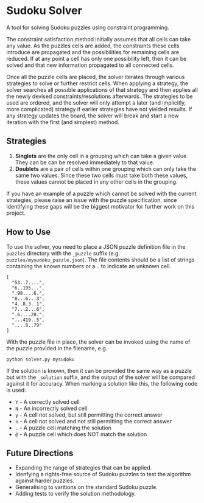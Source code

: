 # Sudoku Solver
A tool for solving Sudoku puzzles using constraint programming.

The constraint satisfaction method initially assumes that all cells can take any value.
As the puzzles cells are added, the constraints these cells introduce are propagated and the possibilities for remaining cells are reduced.
If at any point a cell has only one possibility left, then it can be solved and that new information propagated to all connected cells.

Once all the puzzle cells are placed, the solver iterates through various strategies to solve or further restrict cells.
When applying a strategy, the solver searches all possible applications of that strategy and then applies all the newly devised constraints/resolutions afterwards.
The strategies to be used are ordered, and the solver will only attempt a later (and implicitly, more complicated) strategy if earlier strategies have not yielded results.
If any strategy updates the board, the solver will break and start a new iteration with the first (and simplest) method.

## Strategies
1. **Singlets** are the only cell in a grouping which can take a given value.
  They can be can be resolved immediately to that value.
2. **Doublets** are a pair of cells within one grouping which can only take the same two values.
  Since these two cells must take both these values, these values cannot be placed in any other cells in the grouping.

If you have an example of a puzzle which cannot be solved with the current strategies, please raise an issue with the puzzle specification, since identifying these gaps will be the biggest motivator for further work on this project.

## How to Use
To use the solver, you need to place a JSON puzzle definition file in the `puzzles` directory with the `_puzzle` suffix (e.g. `puzzles/mysudoku_puzzle.json`).
The file contents should be a list of strings containing the known numbers or a `.` to indicate an unknown cell.
```
[
  "53..7....",
  "6..195...",
  ".98....6.",
  "8...6...3",
  "4..8.3..1",
  "7...2...6",
  ".6....28.",
  "...419..5",
  "....8..79"
]
```
With the puzzle file in place, the solver can be invoked using the name of the puzzle provided in the filename, e.g.
```
python solver.py mysudoku
```
If the solution is known, then it can be provided the same way as a puzzle but with the `_solution` suffix, and the output of the solver will be compared against it for accuracy.
When marking a solution like this, the following code is used:
* `Y` - A correctly solved cell
* `N` - An incorrectly solved cell
* `y` - A cell not solved, but still permitting the correct answer
* `n` - A cell not solved and not still permitting the correct answer
* `.` - A puzzle cell matching the solution
* `@` - A puzzle cell which does NOT match the solution


## Future Directions
* Expanding the range of strategies that can be applied.
* Idenfying a rights-free source of Sudoku puzzles to test the algorithm against harder puzzles.
* Generalising to varitions on the standard Sudoku puzzle.
* Adding tests to verify the solution methodology.


